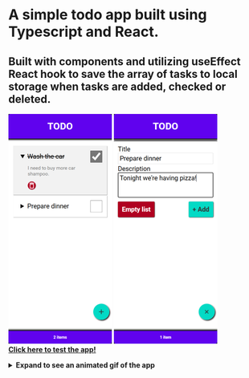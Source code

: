 # A simple todo app built using Typescript and React.

## Built with components and utilizing useEffect React hook to save the array of tasks to local storage when tasks are added, checked or deleted.

![A list with one task checked and epanded and one unchecked.](src/assets/ts-react-todo-list-small.png)
![aAdding a new task.](src/assets/ts-react-todo-add-small.png)  
<strong>[Click here to test the app!](https://fredande-todo.netlify.app/)

<details>
<summary>Expand to see an animated gif of the app</summary>

![An animated gif showing how to add, check and remove tasks.](src/assets/ts-react-todo.gif)

</details>
